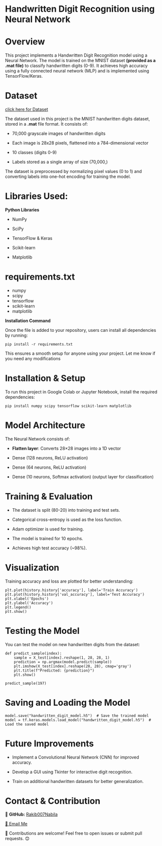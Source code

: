 # Handwritten Digit Recognition using Neural Network

# Overview

This project implements a Handwritten Digit Recognition model using a Neural Network. The model is trained on the MNIST dataset **(provided as a .mat file)** to classify handwritten digits (0-9). It achieves high accuracy using a fully connected neural network (MLP) and is implemented using TensorFlow/Keras.

# Dataset

[click here for Dataset](https://www.kaggle.com/datasets/subho117/handwritten-digit-recognition-using-neural-network?select=mnist-original.mat)

The dataset used in this project is the MNIST handwritten digits dataset, stored in a **.mat** file format. It consists of:

- 70,000 grayscale images of handwritten digits

- Each image is 28x28 pixels, flattened into a 784-dimensional vector

- 10 classes (digits 0-9)

- Labels stored as a single array of size (70,000,)

The dataset is preprocessed by normalizing pixel values (0 to 1) and converting labels into one-hot encoding for training the model.

# Libraries Used:
**Python Libraries**
- NumPy

- SciPy

- TensorFlow & Keras 

- Scikit-learn 

- Matplotlib

# requirements.txt
- numpy
- scipy
- tensorflow
- scikit-learn
- matplotlib

**Installation Command**

Once the file is added to your repository, users can install all dependencies by running:

```
pip install -r requirements.txt
```

This ensures a smooth setup for anyone using your project. Let me know if you need any modifications


# Installation & Setup

To run this project in Google Colab or Jupyter Notebook, install the required dependencies:
```
pip install numpy scipy tensorflow scikit-learn matplotlib
```

# Model Architecture

The Neural Network consists of:

- **Flatten layer**: Converts 28×28 images into a 1D vector

- Dense (128 neurons, ReLU activation)

- Dense (64 neurons, ReLU activation)

- Dense (10 neurons, Softmax activation) (output layer for classification)

# Training & Evaluation

- The dataset is split (80-20) into training and test sets.

- Categorical cross-entropy is used as the loss function.

- Adam optimizer is used for training.

- The model is trained for 10 epochs.

- Achieves high test accuracy (~98%).

# Visualization

Training accuracy and loss are plotted for better understanding:
```
plt.plot(history.history['accuracy'], label='Train Accuracy')
plt.plot(history.history['val_accuracy'], label='Test Accuracy')
plt.xlabel('Epochs')
plt.ylabel('Accuracy')
plt.legend()
plt.show()
```

# Testing the Model

You can test the model on new handwritten digits from the dataset:
```
def predict_sample(index):
    sample = X_test[index].reshape(1, 28, 28, 1)
    prediction = np.argmax(model.predict(sample))
    plt.imshow(X_test[index].reshape(28, 28), cmap='gray')
    plt.title(f"Predicted: {prediction}")
    plt.show()

predict_sample(197)
```

# Saving and Loading the Model
```
model.save("handwritten_digit_model.h5")  # Save the trained model
model = tf.keras.models.load_model("handwritten_digit_model.h5")  # Load the saved model
```

# Future Improvements

- Implement a Convolutional Neural Network (CNN) for improved accuracy.

- Develop a GUI using Tkinter for interactive digit recognition.

- Train on additional handwritten datasets for better generalization.


 # Contact & Contribution
 
🔗 **GitHub:** [Rakib007Nabila](https://github.com/Rakib007Nabila)

[📧 Email Me](mailto:nabila.rakib7@gmail.com)



📌 Contributions are welcome! Feel free to open issues or submit pull requests. 😊
